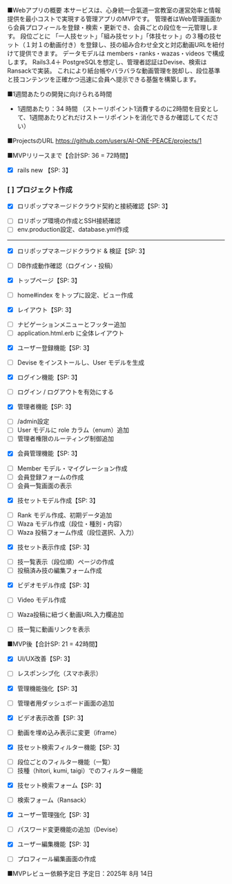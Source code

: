 ■Webアプリの概要
本サービスは、心身統一合氣道一宮教室の運営効率と情報提供を最小コストで実現する管理アプリのMVPです。
管理者はWeb管理画面から会員プロフィールを登録・検索・更新でき、会員ごとの段位を一元管理します。
段位ごとに 「一人技セット」「組み技セット」「体技セット」の３種の技セット（１対１の動画付き）を登録し、技の組み合わせ全文と対応動画URLを紐付けて提供できます。
データモデルは members・ranks・wazas・videos で構成します。
Rails3.4＋ PostgreSQLを想定し、管理者認証はDevise、検索はRansackで実装。
これにより紙台帳やバラバラな動画管理を脱却し、段位基準と技コンテンツを正確かつ迅速に会員へ提示できる基盤を構築します。

■1週間あたりの開発に向けられる時間
- 1週間あたり：34 時間
（ストーリポイント1消費するのに2時間を目安として、1週間あたりどれだけストーリポイントを消化できるか確認してください）

■ProjectsのURL
https://github.com/users/AI-ONE-PEACE/projects/1


■MVPリリースまで【合計SP: 36 = 72時間】

- [x] rails new 【SP: 3】
### [ ]  プロジェクト作成

- [x] ロリポップマネージドクラウド契約と接続確認【SP: 3】
* [ ] ロリポップ環境の作成とSSH接続確認
* [ ] env.production設定、database.yml作成
---
- [x] ロリポップマネージドクラウド & 検証【SP: 3】
* [ ] DB作成動作確認（ログイン・投稿）

- [x] トップページ【SP: 3】
* [ ] home#index をトップに設定、ビュー作成

- [x]  レイアウト【SP: 3】
* [ ] ナビゲーションメニューとフッター追加
* [ ] application.html.erb に全体レイアウト

- [x] ユーザー登録機能【SP: 3】
* [ ] Devise をインストールし、User モデルを生成

- [x] ログイン機能【SP: 3】
* [ ] ログイン / ログアウトを有効にする

- [x] 管理者機能【SP: 3】
* [ ] /admin設定
* [ ] User モデルに role カラム（enum）追加
* [ ] 管理者権限のルーティング制御追加

- [x] 会員管理機能【SP: 3】
* [ ] Member モデル・マイグレーション作成
* [ ] 会員登録フォームの作成
* [ ] 会員一覧画面の表示

- [x] 技セットモデル作成【SP: 3】
* [ ] Rank モデル作成、初期データ追加
* [ ] Waza モデル作成（段位・種別・内容）
* [ ] Waza 投稿フォーム作成（段位選択、入力）

- [x] 技セット表示作成【SP: 3】
* [ ] 技一覧表示（段位順）ページの作成
* [ ] 投稿済み技の編集フォーム作成

- [x] ビデオモデル作成【SP: 3】
* [ ] Video モデル作成
* [ ] Waza投稿に紐づく動画URL入力欄追加
* [ ] 技一覧に動画リンクを表示


■MVP後【合計SP: 21 = 42時間】

- [x] UI/UX改善【SP: 3】
* [ ] レスポンシブ化（スマホ表示）

- [x] 管理機能強化【SP: 3】
* [ ] 管理者用ダッシュボード画面の追加

- [x] ビデオ表示改善【SP: 3】
* [ ] 動画を埋め込み表示に変更（iframe）

- [x] 技セット検索フィルター機能【SP: 3】
* [ ] 段位ごとのフィルター機能（一覧）
* [ ] 技種（hitori, kumi, taigi）でのフィルター機能

- [x] 技セット検索フォーム【SP: 3】
* [ ] 検索フォーム（Ransack）

- [x] ユーザー管理強化【SP: 3】
* [ ] パスワード変更機能の追加（Devise）

- [x] ユーザー編集機能【SP: 3】
* [ ] プロフィール編集画面の作成


■MVPレビュー依頼予定日
予定日：2025年 8月 14日
